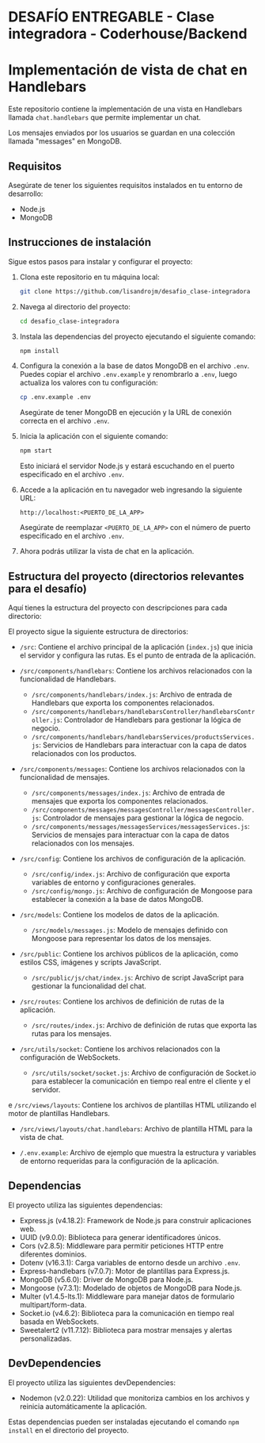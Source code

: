# DESAFÍO ENTREGABLE - Clase integradora - Coderhouse/Backend

# Implementación de vista de chat en Handlebars

Este repositorio contiene la implementación de una vista en Handlebars llamada `chat.handlebars` que permite implementar un chat.

Los mensajes enviados por los usuarios se guardan en una colección llamada "messages" en MongoDB.

## Requisitos

Asegúrate de tener los siguientes requisitos instalados en tu entorno de desarrollo:

- Node.js
- MongoDB

## Instrucciones de instalación

Sigue estos pasos para instalar y configurar el proyecto:

1. Clona este repositorio en tu máquina local:

   ```bash
   git clone https://github.com/lisandrojm/desafio_clase-integradora
   ```

2. Navega al directorio del proyecto:

   ```bash
   cd desafio_clase-integradora
   ```

3. Instala las dependencias del proyecto ejecutando el siguiente comando:

   ```bash
   npm install
   ```

4. Configura la conexión a la base de datos MongoDB en el archivo `.env`. Puedes copiar el archivo `.env.example` y renombrarlo a `.env`, luego actualiza los valores con tu configuración:

   ```bash
   cp .env.example .env
   ```

   Asegúrate de tener MongoDB en ejecución y la URL de conexión correcta en el archivo `.env`.

5. Inicia la aplicación con el siguiente comando:

   ```bash
   npm start
   ```

   Esto iniciará el servidor Node.js y estará escuchando en el puerto especificado en el archivo `.env`.

6. Accede a la aplicación en tu navegador web ingresando la siguiente URL:

   ```
   http://localhost:<PUERTO_DE_LA_APP>
   ```

   Asegúrate de reemplazar `<PUERTO_DE_LA_APP>` con el número de puerto especificado en el archivo `.env`.

7. Ahora podrás utilizar la vista de chat en la aplicación.

## Estructura del proyecto (directorios relevantes para el desafío)

Aquí tienes la estructura del proyecto con descripciones para cada directorio:

El proyecto sigue la siguiente estructura de directorios:

- `/src`: Contiene el archivo principal de la aplicación (`index.js`) que inicia el servidor y configura las rutas. Es el punto de entrada de la aplicación.

- `/src/components/handlebars`: Contiene los archivos relacionados con la funcionalidad de Handlebars.

  - `/src/components/handlebars/index.js`: Archivo de entrada de Handlebars que exporta los componentes relacionados.
  - `/src/components/handlebars/handlebarsController/handlebarsController.js`: Controlador de Handlebars para gestionar la lógica de negocio.
  - `/src/components/handlebars/handlebarsServices/productsServices.js`: Servicios de Handlebars para interactuar con la capa de datos relacionados con los productos.

- `/src/components/messages`: Contiene los archivos relacionados con la funcionalidad de mensajes.

  - `/src/components/messages/index.js`: Archivo de entrada de mensajes que exporta los componentes relacionados.
  - `/src/components/messages/messagesController/messagesController.js`: Controlador de mensajes para gestionar la lógica de negocio.
  - `/src/components/messages/messagesServices/messagesServices.js`: Servicios de mensajes para interactuar con la capa de datos relacionados con los mensajes.

- `/src/config`: Contiene los archivos de configuración de la aplicación.

  - `/src/config/index.js`: Archivo de configuración que exporta variables de entorno y configuraciones generales.
  - `/src/config/mongo.js`: Archivo de configuración de Mongoose para establecer la conexión a la base de datos MongoDB.

- `/src/models`: Contiene los modelos de datos de la aplicación.

  - `/src/models/messages.js`: Modelo de mensajes definido con Mongoose para representar los datos de los mensajes.

- `/src/public`: Contiene los archivos públicos de la aplicación, como estilos CSS, imágenes y scripts JavaScript.

  - `/src/public/js/chat/index.js`: Archivo de script JavaScript para gestionar la funcionalidad del chat.

- `/src/routes`: Contiene los archivos de definición de rutas de la aplicación.

  - `/src/routes/index.js`: Archivo de definición de rutas que exporta las rutas para los mensajes.

- `/src/utils/socket`: Contiene los archivos relacionados con la configuración de WebSockets.

  - `/src/utils/socket/socket.js`: Archivo de configuración de Socket.io para establecer la comunicación en tiempo real entre el cliente y el servidor.

e `/src/views/layouts`: Contiene los archivos de plantillas HTML utilizando el motor de plantillas Handlebars.

- `/src/views/layouts/chat.handlebars`: Archivo de plantilla HTML para la vista de chat.

- `/.env.example`: Archivo de ejemplo que muestra la estructura y variables de entorno requeridas para la configuración de la aplicación.

## Dependencias

El proyecto utiliza las siguientes dependencias:

- Express.js (v4.18.2): Framework de Node.js para construir aplicaciones web.
- UUID (v9.0.0): Biblioteca para generar identificadores únicos.
- Cors (v2.8.5): Middleware para permitir peticiones HTTP entre diferentes dominios.
- Dotenv (v16.3.1): Carga variables de entorno desde un archivo `.env`.
- Express-handlebars (v7.0.7): Motor de plantillas para Express.js.
- MongoDB (v5.6.0): Driver de MongoDB para Node.js.
- Mongoose (v7.3.1): Modelado de objetos de MongoDB para Node.js.
- Multer (v1.4.5-lts.1): Middleware para manejar datos de formulario multipart/form-data.
- Socket.io (v4.6.2): Biblioteca para la comunicación en tiempo real basada en WebSockets.
- Sweetalert2 (v11.7.12): Biblioteca para mostrar mensajes y alertas personalizadas.

## DevDependencies

El proyecto utiliza las siguientes devDependencies:

- Nodemon (v2.0.22): Utilidad que monitoriza cambios en los archivos y reinicia automáticamente la aplicación.

Estas dependencias pueden ser instaladas ejecutando el comando `npm install` en el directorio del proyecto.
